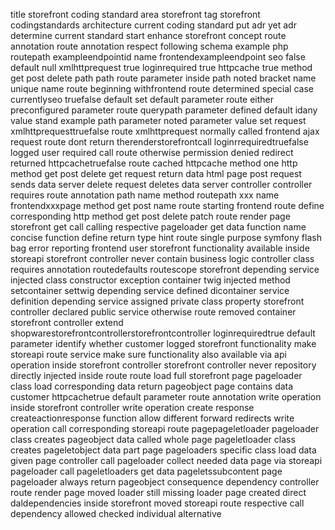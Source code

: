 title storefront coding standard area storefront tag storefront codingstandards architecture current coding standard put adr yet adr determine current standard start enhance storefront concept route annotation route annotation respect following schema example php routepath exampleendpointid name frontendexampleendpoint seo false default null xmlhttprequest true loginrequired true httpcache true method get post delete path path route parameter inside path noted bracket name unique name route beginning withfrontend route determined special case currentlyseo truefalse default set default parameter route either preconfigured parameter route querypath parameter defined default idany value stand example path parameter noted parameter value set request xmlhttprequesttruefalse route xmlhttprequest normally called frontend ajax request route dont return therenderstorefrontcall loginrrequiredtruefalse logged user required call route otherwise permission denied redirect returned httpcachetruefalse route cached httpcache method one http method get post delete get request return data html page post request sends data server delete request deletes data server controller controller requires route annotation path name method routepath xxx name frontendxxxpage method get post name route starting frontend route define corresponding http method get post delete patch route render page storefront get call calling respective pageloader get data function name concise function define return type hint route single purpose symfony flash bag error reporting frontend user storefront functionality available inside storeapi storefront controller never contain business logic controller class requires annotation routedefaults routescope storefront depending service injected class constructor exception container twig injected method setcontainer settwig depending service defined dicontainer service definition depending service assigned private class property storefront controller declared public service otherwise route removed container storefront controller extend shopwarestorefrontcontrollerstorefrontcontroller loginrequiredtrue default parameter identify whether customer logged storefront functionality make storeapi route service make sure functionality also available via api operation inside storefront controller storefront controller never repository directly injected inside route route load full storefront page pageloader class load corresponding data return pageobject page contains data customer httpcachetrue default parameter route annotation write operation inside storefront controller write operation create response createactionresponse function allow different forward redirects write operation call corresponding storeapi route pagepageletloader pageloader class creates pageobject data called whole page pageletloader class creates pageletobject data part page pageloaders specific class load data given page controller call pageloader collect needed data page via storeapi pageloader call pageletloaders get data pageletssubcontent page pageloader always return pageobject consequence dependency controller route render page moved loader still missing loader page created direct daldependencies inside storefront moved storeapi route respective call dependency allowed checked individual alternative